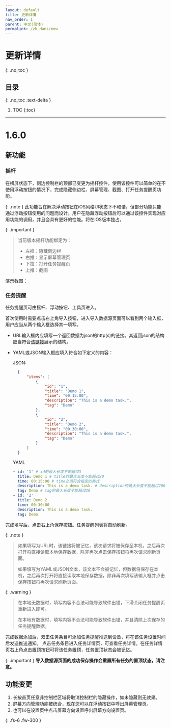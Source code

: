 ```yaml
---
layout: default
title: 更新详情
nav_order: 1
parent: 中文(简体)
permalink: /zh_Hans/new
---
```


# 更新详情
{: .no_toc }

## 目录
{: .no_toc .text-delta }

1. TOC
{:toc}

---

# 1.6.0

## 新功能

### 摇杆

在横屏状态下，侧边控制栏的顶部已变更为摇杆控件，使用该控件可以简单的在不使用浮动按钮的情况下，完成隐藏侧边栏、屏幕管理、截图、打开任务提醒页功能。

{: .note }
此功能旨在解决浮动按钮在iOS风格UI状态下不和谐，但部分功能只能通过浮动按钮使用的问题而设计。用户在隐藏浮动按钮后可以通过该控件实现对应用功能的调用，并且会具有更好的性能。将在iOS版本独占。

{: .important }
> 当前版本摇杆功能绑定为：
>   - 左推：隐藏侧边栏
>   - 右推：显示屏幕管理页
>   - 下拉：打开任务提醒页
>   - 上推：截图

演示截图：
[]()

### 任务提醒

任务提醒页可由摇杆、浮动按钮、工具页进入。

首次使用时需要点击右上角导入按钮，进入导入数据源页面可以看到两个输入框，用户应当从两个输入框选择其一填写。

- URL输入框内应填写一个返回数据为json的http(s)的链接。其返回json的结构应当符合[该链接](https://conntower.github.io/data/json/CT_tasks.json)展示的结构。
- YAML或JSON输入框应填入符合如下定义的内容：

  JSON:
  ```json
    {
        "items": [
            {
                "id": "1",
                "title": "Demo 1",
                "time": "00:15:00",
                "description": "This is a demo task.",
                "tag": "Demo"
            },
            {
                "id": "2",
                "title": "Demo 2",
                "time": "00:30:00",
                "description": "This is a demo task.",
                "tag": "Demo"
            }
        ]
    }
  ```
  
  YAML
  ```yaml
  - id: '1' # id的最大长度不能超过3
    title: Demo 1 # title的最大长度不能超过20
    time: 00:15:00 # time必须符合指定的格式
    description: This is a demo task. # description的最大长度不能超过200
    tag: Demo # tag的最大长度不能超过20
  - id: '2'
    title: Demo 2
    time: 00:30:00
    description: This is a demo task.
    tag: Demo
  ```
  
完成填写后，点击右上角保存按钮。任务提醒列表将自动刷新。

{: .note }
> 如果填写为URL时，该链接将被记忆，该次请求将被保存至本机，之后再次打开将直接读取本地保存数据，除非再次点击保存按钮将再次请求刷新页面。
> 
> 如果填写为YAML或JSON文本，该文本不会被记忆，但数据将保存在本机，之后再次打开将直接读取本地保存数据，除非再次填写该输入框并点击保存按钮将再次请求刷新页面。

{: .warning }    
> 在本地无数据时，填写内容不合法可能导致软件出错，下滑关闭任务提醒页重新进入即可。
> 
> 在本地有数据时，填写内容不合法可能导致软件出错，并且清除上次保存的任务提醒数据。

完成数据添加后，双击任务条目可添加任务提醒推送到设备，将在该任务设置时间后发送推送通知。
点击任务条目进入任务详情页，可查看任务详情。在任务详情页右上角点击置顶按钮可将该任务置顶，任务置顶状态会被记忆。

{: .important }
**导入数据源页面的成功保存操作会重置所有任务的置顶状态，请注意。**

## 功能变更

1. 长按首页任意非控制栏区域将取消控制栏的隐藏操作，如未隐藏则无效果。
2. 屏幕方向管理功能被统合，现在您可以在浮动按钮中呼出屏幕管理页。
3. 也可以在设置页中点击屏幕方向设置呼出屏幕方向设置页。

{: .fs-6 .fw-300 }
